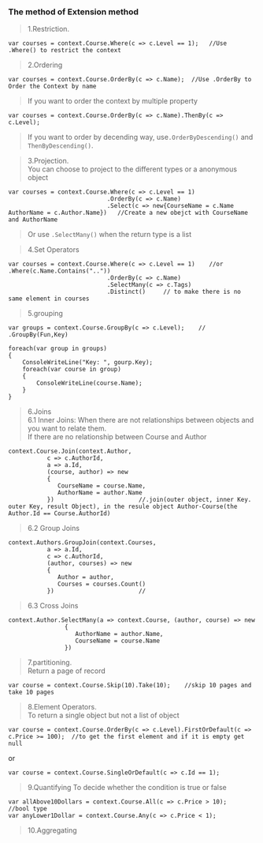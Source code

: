 ### The method of Extension method
>1.Restriction. 
```
var courses = context.Course.Where(c => c.Level == 1);   //Use .Where() to restrict the context
```
>2.Ordering
```
var courses = context.Course.OrderBy(c => c.Name);  //Use .OrderBy to Order the Context by name
```
>If you want to order the context by multiple property
```
var courses = context.Course.OrderBy(c => c.Name).ThenBy(c => c.Level);
```
>If you want to order by decending way, use`.OrderByDescending()` and `ThenByDescending()`.     

>3.Projection.   
>You can choose to project to the different types or a anonymous object
```
var courses = context.Course.Where(c => c.Level == 1)
                            .OrderBy(c => c.Name)
                            .Select(c => new{CourseName = c.Name AuthorName = c.Author.Name})   //Create a new obejct with CourseName and AuthorName
```
>Or use `.SelectMany()` when the return type is a list   

>4.Set Operators
```
var courses = context.Course.Where(c => c.Level == 1)    //or .Where(c.Name.Contains(".."))
                            .OrderBy(c => c.Name)
                            .SelectMany(c => c.Tags)
                            .Distinct()     // to make there is no same element in courses
```
>5.grouping
```
var groups = context.Course.GroupBy(c => c.Level);    // .GroupBy(Fun,Key)

foreach(var group in groups)
{
    ConsoleWriteLine("Key: ", gourp.Key);
    foreach(var course in group)
    {
        ConsoleWriteLine(course.Name);
    }
}
```
>6.Joins   
>6.1 Inner Joins: When there are not relationships between objects and you want to relate them.   
>If there are no relationship between Course and Author
```
context.Course.Join(context.Author, 
           c => c.AuthorId, 
           a => a.Id, 
           (course, author) => new
           {
              CourseName = course.Name,
              AuthorName = author.Name
           })                        //.join(outer object, inner Key. outer Key, result Object), in the resule object Author-Course(the Author.Id == Course.AuthorId)
```
>6.2 Group Joins
```
context.Authors.GroupJoin(context.Courses, 
           a => a.Id, 
           c => c.AuthorId, 
           (author, courses) => new
           {
              Author = author,
              Courses = courses.Count()
           })                        //
```
>6.3 Cross Joins
```
context.Author.SelectMany(a => context.Course, (author, course) => new
                {
                   AuthorName = author.Name,
                   CourseName = course.Name
                })
```
>7.partitioning.     
>Return a page of record
```
var course = context.Course.Skip(10).Take(10);    //skip 10 pages and take 10 pages
```
>8.Element Operators.   
>To return a single object but not a list of object
```
var course = context.Course.OrderBy(c => c.Level).FirstOrDefault(c => c.Price >= 100);  //to get the first element and if it is empty get null
```
or
```
var course = context.Course.SingleOrDefault(c => c.Id == 1);
```
>9.Quantifying
>To decide whether the condition is true or false
```
var allAbove10Dollars = context.Course.All(c => c.Price > 10);       //bool type
var anyLower1Dollar = context.Course.Any(c => c.Price < 1);
```
>10.Aggregating

